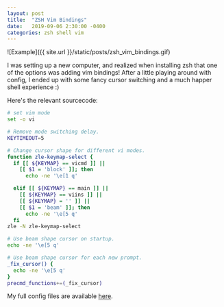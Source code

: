 ```yaml
---
layout: post
title:  "ZSH Vim Bindings"
date:   2019-09-06 2:30:00 -0400
categories: zsh shell vim
---
```


![Example]({{ site.url }}/static/posts/zsh_vim_bindings.gif)

I was setting up a new computer, and realized when installing zsh that one of
the options was adding vim bindings! After a little playing around with config,
I ended up with some fancy cursor switching and a much happer shell
experience :)

Here's the relevant sourcecode:

```bash
# set vim mode
set -o vi

# Remove mode switching delay.
KEYTIMEOUT=5

# Change cursor shape for different vi modes.
function zle-keymap-select {
  if [[ ${KEYMAP} == vicmd ]] ||
    [[ $1 = 'block' ]]; then
      echo -ne '\e[1 q'

  elif [[ ${KEYMAP} == main ]] ||
    [[ ${KEYMAP} == viins ]] ||
    [[ ${KEYMAP} = '' ]] ||
    [[ $1 = 'beam' ]]; then
      echo -ne '\e[5 q'
  fi
zle -N zle-keymap-select

# Use beam shape cursor on startup.
echo -ne '\e[5 q'

# Use beam shape cursor for each new prompt.
_fix_cursor() {
  echo -ne '\e[5 q'
}
precmd_functions+=(_fix_cursor)
```

My full config files are available [here][source].

[source]: https://github.com/AlecRosenbaum/config
